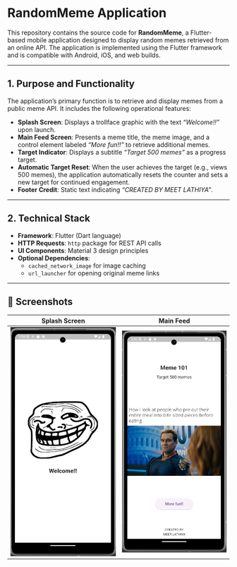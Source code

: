 # RandomMeme Application

This repository contains the source code for **RandomMeme**, a Flutter-based mobile application designed to display random memes retrieved from an online API. The application is implemented using the Flutter framework and is compatible with Android, iOS, and web builds.

---

## 1. Purpose and Functionality

The application’s primary function is to retrieve and display memes from a public meme API. It includes the following operational features:

- **Splash Screen**: Displays a trollface graphic with the text *“Welcome!!”* upon launch.
- **Main Feed Screen**: Presents a meme title, the meme image, and a control element labeled *“More fun!!”* to retrieve additional memes.
- **Target Indicator**: Displays a subtitle *“Target 500 memes”* as a progress target.
- **Automatic Target Reset**: When the user achieves the target (e.g., views 500 memes), the application automatically resets the counter and sets a new target for continued engagement.
- **Footer Credit**: Static text indicating *“CREATED BY MEET LATHIYA”*.

---

## 2. Technical Stack

- **Framework**: Flutter (Dart language)
- **HTTP Requests**: `http` package for REST API calls
- **UI Components**: Material 3 design principles
- **Optional Dependencies**:
  - `cached_network_image` for image caching
  - `url_launcher` for opening original meme links

---

## 📸 Screenshots

| Splash Screen | Main Feed |
|---------------|-----------|
| ![Splash Screen](Homescreen.png) | ![Main Feed](Insideapp.png) |

